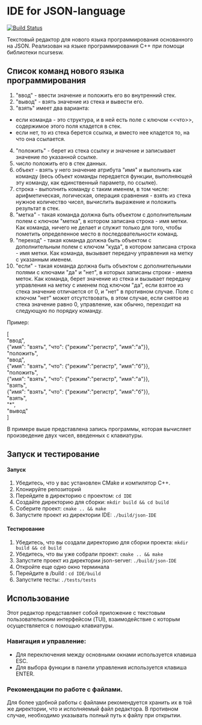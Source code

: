 
# IDE for JSON-language

<a href="https://github.com/unnamedpup/IDE/actions/workflows/c-cpp.yml"><img src="https://github.com/unnamedpup/IDE/actions/workflows/c-cpp.yml/badge.svg?branch=master" alt="Build Status"></a>

Текстовый редактор для нового языка программирования основанного на JSON.
Реализован на языке программирования C++ при помощи библиотеки ncursesw.

## Список команд нового языка программирования

1. "ввод" - ввести значение и положить его во внутренний стек.
2. "вывод" - взять значение из стека и вывести его.
3. "взять" имеет два варианта:
- если команда - это структура, и в ней есть поле с ключом <<что>>, содержимое этого поля кладется в стек.
- если нет, то из стека берется ссылка, и вместо нее кладется то, на что она ссылается. 
4. "положить" - берет из стека ссылку и значение и записывает значение по указанной ссылке.
5. число  положить его в стек данных.
6. объект - взять у него значение атрибута "имя" и выполнить как команду (весь объект команды передается функции, выполняющей эту команду, как единственный параметр, по ссылке).
7. строка - выполнить команду с таким именем, в том числе: арифметическая, логическая, операция сравнения - взять из стека нужное количество чисел, вычислить выражение и положить результат в стек.
8. "метка" - такая команда должна быть объектом с дополнительным полем с ключом "метка", в котором записана строка - имя метки. Как команда, ничего не делает и служит только для того, чтобы пометить определенное место в последовательности команд.
9. "переход" -  такая команда должна быть объектом с дополнительным полем с ключом "куда", в котором записана строка - имя метки. Как команда, вызывает передачу управления на метку с указанным именем.
10. "если" - такая команда должна быть объектом с дополнительными полями с ключами "да" и "нет", в которых записаны строки - имена меток. Как команда, берет значение из стека и вызывает передачу управления на метку с именем под ключом "да", если взятое из стека значение отличается от 0, и "нет" в противном случае. Поле с ключом "нет" может отсутствовать, в этом случае, если снятое из стека значение равно 0, управление, как обычно, переходит на следующую по порядку команду.

Пример:

[\
    "ввод",\
    {"имя": "взять", "что": {"режим":"регистр", "имя":"а"}},\
    "положить",\
    "ввод",\
    {"имя": "взять", "что": {"режим":"регистр", "имя":"б"}}, \
    "положить",\
    {"имя": "взять", "что": {"режим":"регистр", "имя":"а"}},\
    "взять",\
    {"имя": "взять", "что": {"режим":"регистр", "имя":"б"}},\
    "взять",\
    "*",\
    "вывод"\
]

В примере выше представлена запись программы, которая вычисляет произведение двух чисел, введенных с клавиатуры.

## Запуск и тестирование

#### Запуск 

1. Убедитесь, что у вас установлен CMake и компилятор C++.
2. Клонируйте репозиторий
3. Перейдите в директорию с проектом: `cd IDE`
4. Создайте директорию для сборки: `mkdir build && cd build`
5. Соберите проект: `cmake .. && make`
6. Запустите проект из директории IDE: `./build/json-IDE`
   
#### Тестирование

1. Убедитесь, что вы создали директорию для сборки проекта: `mkdir build && cd build`
2. Убедитесь, что вы уже собрали проект: `cmake .. && make`
3. Запустите проект  из директории json-server: `./build/json-IDE`
4. Откройте еще одно окно терминала
5. Перейдите в /build : `cd IDE/build`
6. Запустите тесты: `./tests/tests`

## Использование

Этот редактор представляет собой приложение с текстовым пользовательским интерфейсом (TUI), взаимодействие с которым осуществляется с помощью клавиатуры.

### Навигация и управление:

- Для переключения между основными окнами используется клавиша ESC.
- Для выбора функции в панели управления используется клавиша ENTER.

### Рекомендации по работе с файлами.

Для более удобной работы с файлами рекомендуется хранить их в той же директории, что и исполняемый файл редактора. В противном случае, необходимо указывать полный путь к файлу при открытии.

